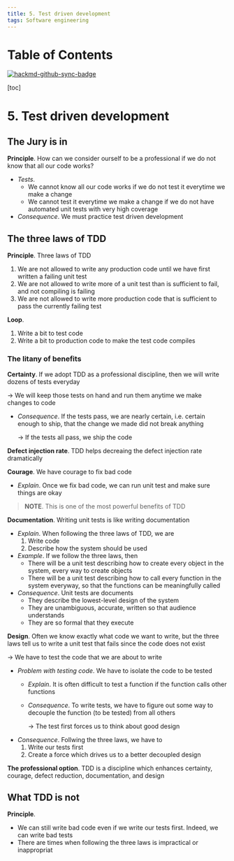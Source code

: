 ```yaml
---
title: 5. Test driven development
tags: Software engineering
---
```


# Table of Contents

[![hackmd-github-sync-badge](https://hackmd.io/VYa6RHPCRSmtneBOycLIdQ/badge)](https://hackmd.io/VYa6RHPCRSmtneBOycLIdQ)

[toc]

# 5. Test driven development
## The Jury is in
**Principle**. How can we consider ourself to be a professional if we do not know that all our code works?
* *Tests*. 
    * We cannot know all our code works if we do not test it everytime we make a change
    * We cannot test it everytime we make a change if we do not have automated unit tests with very high coverage
* *Consequence*. We must practice test driven development

## The three laws of TDD
**Principle**. Three laws of TDD
1. We are not allowed to write any production code until we have first written a failing unit test
2. We are not allowed to write more of a unit test than is sufficient to fail, and not compiling is failing
3. We are not allowed to write more production code that is sufficient to pass the currently failing test

**Loop**.
1. Write a bit to test code
2. Write a bit to production code to make the test code compiles

### The litany of benefits
**Certainty**. If we adopt TDD as a professional discipline, then we will write dozens of tests everyday

$\to$ We will keep those tests on hand and run them anytime we make changes to code
* *Consequence*. If the tests pass, we are nearly certain, i.e. certain enough to ship, that the change we made did not break anything

    $\to$ If the tests all pass, we ship the code

**Defect injection rate**. TDD helps decreaing the defect injection rate dramatically

**Courage**. We have courage to fix bad code
* *Explain*. Once we fix bad code, we can run unit test and make sure things are okay

>**NOTE**. This is one of the most powerful benefits of TDD

**Documentation**. Writing unit tests is like writing documentation
* *Explain*. When following the three laws of TDD, we are
    1. Write code
    2. Describe how the system should be used
* *Example*. If we follow the three laws, then 
    * There will be a unit test describing how to create every object in the system, every way to create objects
    * There will be a unit test describing how to call every function in the system everyway, so that the functions can be meaningfully called
* *Consequence*. Unit tests are documents
    * They describe the lowest-level design of the system
    * They are unambiguous, accurate, written so that audience understands
    * They are so formal that they execute

**Design**. Often we know exactly what code we want to write, but the three laws tell us to write a unit test that fails since the code does not exist

$\to$ We have to test the code that we are about to write
* *Problem with testing code*. We have to isolate the code to be tested
    * *Explain*. It is often difficult to test a function if the function calls other functions
    * *Consequence*. To write tests, we have to figure out some way to decouple the function (to be tested) from all others

        $\to$ The test first forces us to think about good design
* *Consequence*. Follwing the three laws, we have to
    1. Write our tests first
    2. Create a force which drives us to a better decoupled design

**The professional option**. TDD is a discipline which enhances certainty, courage, defect reduction, documentation, and design

## What TDD is not
**Principle**. 
* We can still write bad code even if we write our tests first. Indeed, we can write bad tests
* There are times when following the three laws is impractical or inappropriat